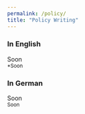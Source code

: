```yaml
---
permalink: /policy/
title: "Policy Writing"
---
```


### In English

Soon <br/>
<small>\*Soon</small>

### In German

Soon <br/>
<small>Soon
</small>
